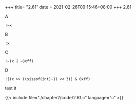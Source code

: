 +++
title= "2.61"
date = 2021-02-26T09:15:46+08:00
+++
2.61

A

    !~x

B

    !x

C

    !~(x | ~0xff)

D

    !((x >> ((sizeof(int)-1) << 3)) & 0xff)

test it

{{< include file="./chapter2/code/2.61.c" language="c" >}}
